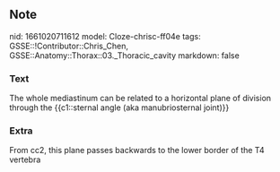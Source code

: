 ## Note
nid: 1661020711612
model: Cloze-chrisc-ff04e
tags: GSSE::!Contributor::Chris_Chen, GSSE::Anatomy::Thorax::03._Thoracic_cavity
markdown: false

### Text
<div class='bulleted-list'>
  The whole mediastinum can be related to a horizontal plane of
  division through the {{c1::sternal angle (aka manubriosternal
  joint)}}
</div>

### Extra
<p id="18fc0775-038d-4106-8738-32ed5a6f7d65" class="">From cc2,
this plane passes backwards to the lower border of the T4 vertebra
